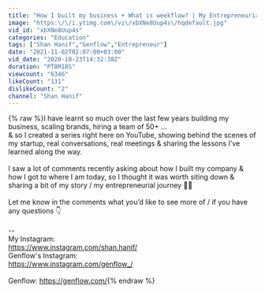 ```yaml
---
title: "How I built my business + What is weekflow? | My Entrepreneurial Journey"
image: "https:\/\/i.ytimg.com\/vi\/xbXNe8Uup4s\/hqdefault.jpg"
vid_id: "xbXNe8Uup4s"
categories: "Education"
tags: ["Shan Hanif","Genflow","Entrepreneur"]
date: "2021-11-02T02:07:00+03:00"
vid_date: "2020-10-23T14:32:38Z"
duration: "PT8M18S"
viewcount: "6346"
likeCount: "131"
dislikeCount: "2"
channel: "Shan Hanif"
---
```

{% raw %}I have learnt so much over the last few years building my business, scaling brands, hiring a team of 50+ …<br />&amp; so I created a series right here on YouTube, showing behind the scenes of my startup, real conversations, real meetings &amp; sharing the lessons I’ve learned along the way.<br /><br />I saw a lot of comments recently asking about how I built my company &amp; how I got to where I am today, so I thought it was worth siting down &amp; sharing a bit of my story / my entrepreneurial journey 👊🏽<br /><br />Let me know in the comments what you’d like to see more of / if you have any questions 👇<br /><br />--<br />My Instagram:<br /><a rel="nofollow" target="blank" href="https://www.instagram.com/shan.hanif/">https://www.instagram.com/shan.hanif/</a><br />Genflow's Instagram: <br /><a rel="nofollow" target="blank" href="https://www.instagram.com/genflow_/">https://www.instagram.com/genflow_/</a><br /><br />Genflow: <a rel="nofollow" target="blank" href="https://genflow.com/">https://genflow.com/</a>{% endraw %}
